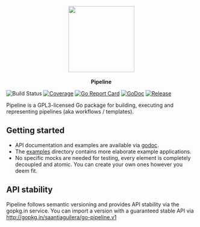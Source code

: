 <p align="center">
    <img width="175" align="center" src="https://github.com/saantiaguilera/go-pipeline/raw/master/logo/logo.png"/><br>
    <br>
    <b>Pipeline</b>
</p>

![Build Status](https://github.com/saantiaguilera/go-pipeline/workflows/Go/badge.svg) 
[![Coverage](https://codecov.io/gh/saantiaguilera/go-pipeline/branch/master/graph/badge.svg)](https://codecov.io/gh/saantiaguilera/go-pipeline)
[![Go Report Card](https://goreportcard.com/badge/github.com/saantiaguilera/go-pipeline)](https://goreportcard.com/report/github.com/saantiaguilera/go-pipeline)
[![GoDoc](https://godoc.org/github.com/saantiaguilera/go-pipeline?status.svg)](https://godoc.org/github.com/saantiaguilera/go-pipeline)
[![Release](https://img.shields.io/github/release/saantiaguilera/go-pipeline.svg?style=flat-square)](https://github.com/saantiaguilera/go-pipeline/releases)

Pipeline is a GPL3-licensed Go package for building, executing and representing pipelines (aka workflows / templates).

## Getting started

- API documentation and examples are available via [godoc](https://godoc.org/github.com/saantiaguilera/go-pipeline).
- The [examples](./examples) directory contains more elaborate example applications.
- No specific mocks are needed for testing, every element is completely decoupled and atomic. You can create your own ones however you deem fit.

## API stability

Pipeline follows semantic versioning and provides API stability via the gopkg.in service.
You can import a version with a guaranteed stable API via http://gopkg.in/saantiaguilera/go-pipeline.v1
